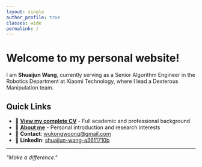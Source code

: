 ```yaml
---
layout: single
author_profile: true
classes: wide
permalink: /
---
```


# Welcome to my personal website!

I am **Shuaijun Wang**, currently serving as a Senior Algorithm Engineer in the Robotics Department at Xiaomi Technology, where I lead a Dexterous Manipulation team.

## Quick Links

- 📄 **[View my complete CV](/cv/)** - <span class="list-description">Full academic and professional background</span>
- 👤 **[About me](/about/)** - <span class="list-description">Personal introduction and research interests</span>
- 📧 **Contact**: [wukongwoong@gmail.com](mailto:wukongwoong@gmail.com)
- 💼 **LinkedIn**: [shuaijun-wang-a3611710b](https://linkedin.com/in/shuaijun-wang-a3611710b/)

---

*"Make a difference."*


